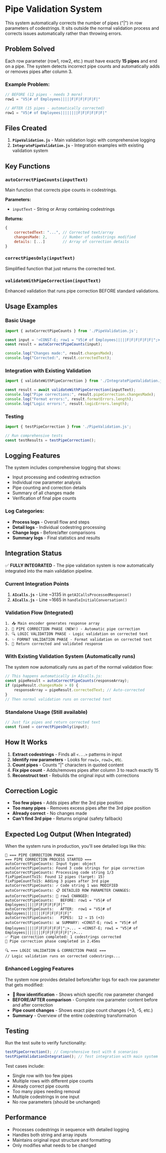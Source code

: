 # Pipe Validation System

This system automatically corrects the number of pipes ("|") in row parameters of codestrings. It sits outside the normal validation process and corrects issues automatically rather than throwing errors.

## Problem Solved

Each row parameter (row1, row2, etc.) must have exactly **15 pipes** and end on a pipe. The system detects incorrect pipe counts and automatically adds or removes pipes after column 3.

### Example Problem:
```javascript
// BEFORE (12 pipes - needs 3 more)
row1 = "V5|# of Employees|||||F|F|F|F|F|F|"

// AFTER (15 pipes - automatically corrected)
row1 = "V5|# of Employees||||||||F|F|F|F|F|F|"
```

## Files Created

1. **`PipeValidation.js`** - Main validation logic with comprehensive logging
2. **`IntegratePipeValidation.js`** - Integration examples with existing validation system

## Key Functions

### `autoCorrectPipeCounts(inputText)`
Main function that corrects pipe counts in codestrings.

**Parameters:**
- `inputText` - String or Array containing codestrings

**Returns:**
```javascript
{
    correctedText: "...", // Corrected text/array
    changesMade: 2,       // Number of codestrings modified
    details: [...]        // Array of correction details
}
```

### `correctPipesOnly(inputText)`
Simplified function that just returns the corrected text.

### `validateWithPipeCorrection(inputText)`
Enhanced validation that runs pipe correction BEFORE standard validations.

## Usage Examples

### Basic Usage
```javascript
import { autoCorrectPipeCounts } from './PipeValidation.js';

const input = '<CONST-E; row1 = "V5|# of Employees|||||F|F|F|F|F|F|";>';
const result = autoCorrectPipeCounts(input);

console.log("Changes made:", result.changesMade);
console.log("Corrected:", result.correctedText);
```

### Integration with Existing Validation
```javascript
import { validateWithPipeCorrection } from './IntegratePipeValidation.js';

const result = await validateWithPipeCorrection(inputText);
console.log("Pipe corrections:", result.pipeCorrection.changesMade);
console.log("Format errors:", result.formatErrors.length);
console.log("Logic errors:", result.logicErrors.length);
```

### Testing
```javascript
import { testPipeCorrection } from './PipeValidation.js';

// Run comprehensive tests
const testResults = testPipeCorrection();
```

## Logging Features

The system includes comprehensive logging that shows:
- Input processing and codestring extraction
- Individual row parameter analysis
- Pipe counting and correction details
- Summary of all changes made
- Verification of final pipe counts

### Log Categories:
- **Process logs** - Overall flow and steps
- **Detail logs** - Individual codestring processing
- **Change logs** - Before/after comparisons
- **Summary logs** - Final statistics and results

## Integration Status

✅ **FULLY INTEGRATED** - The pipe validation system is now automatically integrated into the main validation pipeline.

### Current Integration Points

1. **`AIcalls.js`** - Line ~3135 in `getAICallsProcessedResponse()`
2. **`AIcalls.js`** - Line ~1665 in `handleInitialConversation()`

### Validation Flow (Integrated)
```
1. 📥 Main encoder generates response array
2. 🔧 PIPE CORRECTION PHASE (NEW!) - Automatic pipe correction
3. 🔍 LOGIC VALIDATION PHASE - Logic validation on corrected text  
4. ✨ FORMAT VALIDATION PHASE - Format validation on corrected text
5. 🎉 Return corrected and validated response
```

### With Existing Validation System (Automatically runs)
The system now automatically runs as part of the normal validation flow:
```javascript
// This happens automatically in AIcalls.js:
const pipeResult = autoCorrectPipeCounts(responseArray);
if (pipeResult.changesMade > 0) {
    responseArray = pipeResult.correctedText; // Auto-corrected
}
// Then normal validation runs on corrected text
```

### Standalone Usage (Still available)
```javascript
// Just fix pipes and return corrected text
const fixed = correctPipesOnly(input);
```

## How It Works

1. **Extract codestrings** - Finds all `<...>` patterns in input
2. **Identify row parameters** - Looks for `row1=`, `row2=`, etc.
3. **Count pipes** - Counts "|" characters in quoted content
4. **Fix pipe count** - Adds/removes pipes after column 3 to reach exactly 15
5. **Reconstruct text** - Rebuilds the original input with corrections

## Correction Logic

- **Too few pipes** - Adds pipes after the 3rd pipe position
- **Too many pipes** - Removes excess pipes after the 3rd pipe position  
- **Already correct** - No changes made
- **Can't find 3rd pipe** - Returns original (safety fallback)

## Expected Log Output (When Integrated)

When the system runs in production, you'll see detailed logs like this:

```
🔧 === PIPE CORRECTION PHASE ===
=== PIPE CORRECTION PROCESS STARTED ===
autoCorrectPipeCounts: Input type: object
autoCorrectPipeCounts: Found 3 code strings for pipe correction
autoCorrectPipeCounts: Processing code string 1/3
fixPipeCountTo15: Found 12 pipes (target: 15)
fixPipeCountTo15: Adding 3 pipes after 3rd pipe
autoCorrectPipeCounts: ✓ Code string 1 was MODIFIED
autoCorrectPipeCounts: 📋 DETAILED ROW PARAMETER CHANGES:
autoCorrectPipeCounts: 🔄 row1 CHANGED:
autoCorrectPipeCounts:   BEFORE: row1 = "V5|# of Employees|||||F|F|F|F|F|F|"
autoCorrectPipeCounts:   AFTER:  row1 = "V5|# of Employees||||||||F|F|F|F|F|F|"
autoCorrectPipeCounts:   PIPES:  12 → 15 (+3)
autoCorrectPipeCounts: 📊 SUMMARY: <CONST-E; row1 = "V5|# of Employees|||||F|F|F|F|F|F|";>... → <CONST-E; row1 = "V5|# of Employees||||||||F|F|F|F|F|F|";>...
✅ Pipe correction completed: 1 codestrings corrected
🏁 Pipe correction phase completed in 2.45ms

🔍 === LOGIC VALIDATION & CORRECTION PHASE ===
// Logic validation runs on corrected codestrings...
```

### Enhanced Logging Features

The system now provides detailed before/after logs for each row parameter that gets modified:
- **🔄 Row identification** - Shows which specific row parameter changed
- **BEFORE/AFTER comparison** - Complete row parameter content before and after correction
- **Pipe count changes** - Shows exact pipe count changes (+3, -5, etc.)
- **Summary** - Overview of the entire codestring transformation

## Testing

Run the test suite to verify functionality:
```javascript
testPipeCorrection(); // Comprehensive test with 6 scenarios
testPipeValidationIntegration(); // Test integration with main system
```

Test cases include:
- Single row with too few pipes
- Multiple rows with different pipe counts
- Already correct pipe counts  
- Too many pipes needing removal
- Multiple codestrings in one input
- No row parameters (should be unchanged)

## Performance

- Processes codestrings in sequence with detailed logging
- Handles both string and array inputs
- Maintains original input structure and formatting
- Only modifies what needs to be changed 